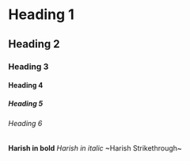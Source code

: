 # Heading 1
## Heading 2
### Heading 3
#### Heading 4
##### Heading 5
###### Heading 6

**Harish in bold**
*Harish in italic*
~Harish Strikethrough~